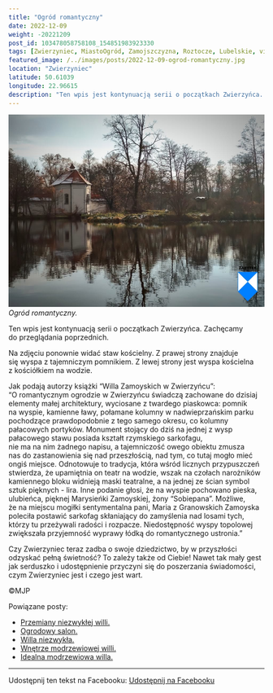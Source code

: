 ```yaml
---
title: "Ogród romantyczny"
date: 2022-12-09
weight: -20221209
post_id: 103478058758108_154851983923330
tags: [Zwierzyniec, MiastoOgród, Zamojszczyzna, Roztocze, Lubelskie, villarestituta, turystyka, dziedzictwo, zabytki, krajobrazy]
featured_image: /../images/posts/2022-12-09-ogrod-romantyczny.jpg
location: "Zwierzyniec"
latitude: 50.61039
longitude: 22.96615
description: "Ten wpis jest kontynuacją serii o początkach Zwierzyńca. Zachęcamy do przeglądania poprzednich...."
---
```


![Ogród romantyczny.](/images/posts/2022-12-09-ogrod-romantyczny.jpg)
*Ogród romantyczny.*

Ten wpis jest kontynuacją serii o początkach Zwierzyńca. Zachęcamy do przeglądania poprzednich.

Na zdjęciu ponownie widać staw kościelny. Z prawej strony znajduje się wyspa z tajemniczym pomnikiem. Z lewej strony jest wyspa kościelna z kościółkiem na wodzie.

Jak podają autorzy książki “Willa Zamoyskich w Zwierzyńcu”:
“O romantycznym ogrodzie w Zwierzyńcu świadczą zachowane do dzisiaj elementy małej architektury, wyciosane z twardego piaskowca: pomnik na wyspie, kamienne ławy, połamane kolumny w nadwieprzańskim parku pochodzące prawdopodobnie z tego samego okresu, co kolumny pałacowych portyków. Monument stojący do dziś na jednej z wysp pałacowego stawu posiada kształt rzymskiego sarkofagu, nie ma na nim żadnego napisu, a tajemniczość owego obiektu zmusza nas do zastanowienia się nad przeszłością, nad tym, co tutaj mogło mieć ongiś miejsce. Odnotowuje to tradycja, która wśród licznych przypuszczeń stwierdza, że upamiętnia on teatr na wodzie, wszak na czołach narożników kamiennego bloku widnieją maski teatralne, a na jednej ze ścian symbol sztuk pięknych - lira. Inne podanie głosi, że na wyspie pochowano pieska, ulubieńca, pięknej Marysieńki Zamoyskiej, żony “Sobiepana”. Możliwe, że na miejscu mogiłki sentymentalna pani, Maria z Granowskich Zamoyska poleciła postawić sarkofag skłaniający do zamyślenia nad losami tych, którzy tu przeżywali radości i rozpacze. Niedostępność wyspy topolowej zwiększała przyjemność wyprawy łódką do romantycznego ustronia.”

Czy Zwierzyniec teraz zadba o swoje dziedzictwo, by w przyszłości odzyskać pełną świetność?
To zależy także od Ciebie!
Nawet tak mały gest jak serduszko i udostępnienie przyczyni się do poszerzania świadomości, czym Zwierzyniec jest i czego jest wart.



©MJP

Powiązane posty:
- [Przemiany niezwykłej willi.](/posts/Przemiany-niezwyklej-willi)
- [Ogrodowy salon.](/posts/Ogrodowy-salon)
- [Willa niezwykła.](/posts/Willa-niezwykla)
- [Wnętrze modrzewiowej willi.](/posts/Wnetrze-modrzewiowej-willi)
- [Idealna modrzewiowa willa.](/posts/Idealna-modrzewiowa-willa)


---

Udostępnij ten tekst na Facebooku:
[Udostępnij na Facebooku](https://www.facebook.com/sharer/sharer.php?u=https://stowarzyszeniewachniewskiej.pl/posts/Ogrod-romantyczny)

<script type="application/ld+json">
{
  "@context": "https://schema.org",
  "@type": "BlogPosting",
  "headline": "Ogród romantyczny",
  "datePublished": "2022-12-09",
  "dateModified": "2022-12-09",
  "author": {
    "@type": "Person",
    "name": "Michał Jan Patyk"
  },
  "publisher": {
    "@type": "Organization",
    "name": "Stowarzyszenie im. Aleksandry Wachniewskiej",
    "logo": {
      "@type": "ImageObject",
      "url": "https://stowarzyszeniewachniewskiej.pl/images/logo/logo.svg"
    }
  },
  "mainEntityOfPage": {
    "@type": "WebPage",
    "@id": "https://stowarzyszeniewachniewskiej.pl/posts/ogrod-romantyczny"
  },
  "image": {
    "@type": "ImageObject",
    "url": "https://stowarzyszeniewachniewskiej.pl//images/posts/2022-12-09-ogrod-romantyczny.jpg"
  },
  "articleSection": "Dziedzictwo Kulturowe i Zabytki",
  "keywords": "[Zwierzyniec, MiastoOgród, Zamojszczyzna, Roztocze, Lubelskie, villarestituta, turystyka, dziedzictwo, zabytki, krajobrazy]",
  "wordCount": 242,
  "articleBody": "Ten wpis jest kontynuacją serii o początkach Zwierzyńca. Zachęcamy do przeglądania poprzednich.\n\nNa zdjęciu ponownie widać staw kościelny. Z prawej strony znajduje się wyspa z tajemniczym pomnikiem. Z lewej strony jest wyspa kościelna z kościółkiem na wodzie.\n\nJak podają autorzy książki “Willa Zamoyskich w Zwierzyńcu”:\n“O romantycznym ogrodzie w Zwierzyńcu świadczą zachowane do dzisiaj elementy małej architektury, wyciosane z twardego piaskowca: pomnik na wyspie, kamienne ławy, połamane kolumny w nadwieprzańskim parku pochodzące prawdopodobnie z tego samego okresu, co kolumny pałacowych portyków. Monument stojący do dziś na jednej z wysp pałacowego stawu posiada kształt rzymskiego sarkofagu, nie ma na nim żadnego napisu, a tajemniczość owego obiektu zmusza nas do zastanowienia się nad przeszłością, nad tym, co tutaj mogło mieć ongiś miejsce. Odnotowuje to tradycja, która wśród licznych przypuszczeń stwierdza, że upamiętnia on teatr na wodzie, wszak na czołach narożników kamiennego bloku widnieją maski teatralne, a na jednej ze ścian symbol sztuk pięknych - lira. Inne podanie głosi, że na wyspie pochowano pieska, ulubieńca, pięknej Marysieńki Zamoyskiej, żony “Sobiepana”. Możliwe, że na miejscu mogiłki sentymentalna pani, Maria z Granowskich Zamoyska poleciła postawić sarkofag skłaniający do zamyślenia nad losami tych, którzy tu przeżywali radości i rozpacze. Niedostępność wyspy topolowej zwiększała przyjemność wyprawy łódką do romantycznego ustronia.”\n\nCzy Zwierzyniec teraz zadba o swoje dziedzictwo, by w przyszłości odzyskać pełną świetność?\nTo zależy także od Ciebie!\nNawet tak mały gest jak serduszko i udostępnienie przyczyni się do poszerzania świadomości, czym Zwierzyniec jest i czego jest wart.\n\n\n\n©MJP",
  "description": "Ten wpis jest kontynuacją serii o początkach Zwierzyńca. Zachęcamy do przeglądania poprzednich....",
  "copyrightHolder": {
    "@type": "Person",
    "name": "Michał Jan Patyk"
  }
}
</script>
<script type="application/ld+json">
{
  "@context": "https://schema.org",
  "@type": "BreadcrumbList",
  "itemListElement": [
    {
      "@type": "ListItem",
      "position": 1,
      "name": "Home",
      "item": "https://stowarzyszeniewachniewskiej.pl"
    },
    {
      "@type": "ListItem",
      "position": 2,
      "name": "posts",
      "item": "https://stowarzyszeniewachniewskiej.pl/posts"
    },
    {
      "@type": "ListItem",
      "position": 3,
      "name": "Ogród romantyczny",
      "item": "https://stowarzyszeniewachniewskiej.pl/posts/ogrod-romantyczny"
    }
  ]
}
</script>
